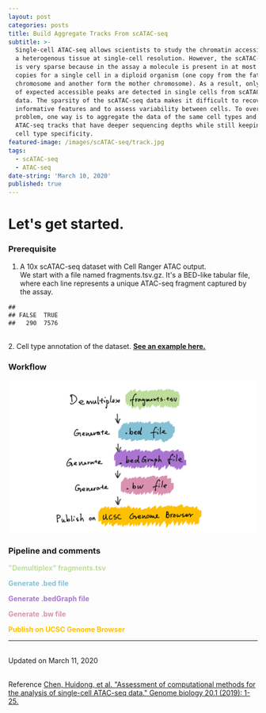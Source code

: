 ```yaml
---
layout: post
categories: posts
title: Build Aggregate Tracks From scATAC-seq
subtitle: >-
  Single-cell ATAC-seq allows scientists to study the chromatin accessibility of
  a heterogenous tissue at single-cell resolution. However, the scATAC-seq data
  is very sparse because in the assay a molecule is present in at most two
  copies for a single cell in a diploid organism (one copy from the father
  chromosome and another form the mother chromosome). As a result, only 1– 10%
  of expected accessible peaks are detected in single cells from scATAC-seq
  data. The sparsity of the scATAC-seq data makes it difficult to recover
  informative features and to assess variability between cells. To overcome this
  problem, one way is to aggregate the data of the same cell types and generate
  ATAC-seq tracks that have deeper sequencing depths while still keeping the
  cell type specificity.
featured-image: /images/scATAC-seq/track.jpg
tags:
  - scATAC-seq
  - ATAC-seq
date-string: 'March 10, 2020'
published: true
---
```


# Let's get started.

### Prerequisite
1. A 10x scATAC-seq dataset with Cell Ranger ATAC output.
<br>We start with a file named fragments.tsv.gz. It's a BED-like tabular file, where each line represents a unique ATAC-seq fragment captured by the assay. 

<pre><code>## 
## FALSE  TRUE 
##   290  7576</code></pre>

<br>2. Cell type annotation of the dataset. <u><b><a href="https://satijalab.org/seurat/v3.1/atacseq_integration_vignette.html">See an example here.</a></b></u>

### Workflow
<img src="/images/scATAC-seq/workflow.PNG">

### Pipeline and comments
<b><p style="color:#bddd9a">"Demultiplex" fragments.tsv</p></b>
<b><p style="color:#84c1d6">Generate .bed file</p></b>
<b><p style="color:#aa75d2">Generate .bedGraph file</p></b>
<b><p style="color:#da91af">Generate .bw file</p></b>
<b><p style="color:#ffc000">Publish on UCSC Genome Browser</p></b>

------------
<br>Updated on March 11, 2020


<br>Reference
[Chen, Huidong, et al. "Assessment of computational methods for the analysis of single-cell ATAC-seq data." Genome biology 20.1 (2019): 1-25.](https://genomebiology.biomedcentral.com/articles/10.1186/s13059-019-1854-5)
